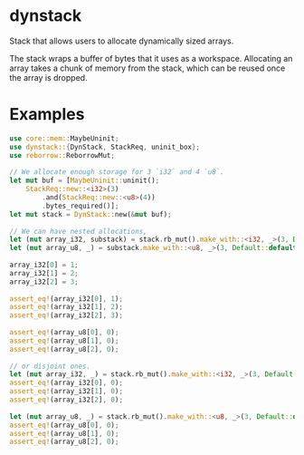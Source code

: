 # dynstack
Stack that allows users to allocate dynamically sized arrays.
                                                                                               
The stack wraps a buffer of bytes that it uses as a workspace.
Allocating an array takes a chunk of memory from the stack, which can be reused once the array
is dropped.
                                                                                               
# Examples
```rust
use core::mem::MaybeUninit;
use dynstack::{DynStack, StackReq, uninit_box};
use reborrow::ReborrowMut;
                                                                                         
// We allocate enough storage for 3 `i32` and 4 `u8`.
let mut buf = [MaybeUninit::uninit();
    StackReq::new::<i32>(3)
        .and(StackReq::new::<u8>(4))
        .bytes_required()];
let mut stack = DynStack::new(&mut buf);
                                                                                         
// We can have nested allocations,
let (mut array_i32, substack) = stack.rb_mut().make_with::<i32, _>(3, Default::default);
let (mut array_u8, _) = substack.make_with::<u8, _>(3, Default::default);
                                                                                         
array_i32[0] = 1;
array_i32[1] = 2;
array_i32[2] = 3;
                                                                                         
assert_eq!(array_i32[0], 1);
assert_eq!(array_i32[1], 2);
assert_eq!(array_i32[2], 3);
                                                                                         
assert_eq!(array_u8[0], 0);
assert_eq!(array_u8[1], 0);
assert_eq!(array_u8[2], 0);
                                                                                         
// or disjoint ones.
let (mut array_i32, _) = stack.rb_mut().make_with::<i32, _>(3, Default::default);
assert_eq!(array_i32[0], 0);
assert_eq!(array_i32[1], 0);
assert_eq!(array_i32[2], 0);
                                                                                         
let (mut array_u8, _) = stack.rb_mut().make_with::<u8, _>(3, Default::default);
assert_eq!(array_u8[0], 0);
assert_eq!(array_u8[1], 0);
assert_eq!(array_u8[2], 0);

```
